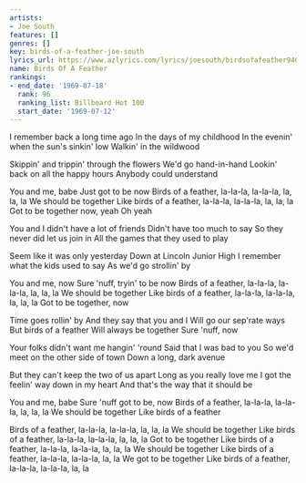 ```yaml
---
artists:
- Joe South
features: []
genres: []
key: birds-of-a-feather-joe-south
lyrics_url: https://www.azlyrics.com/lyrics/joesouth/birdsofafeather940066.html
name: Birds Of A Feather
rankings:
- end_date: '1969-07-18'
  rank: 96
  ranking_list: Billboard Hot 100
  start_date: '1969-07-12'
---
```


I remember back a long time ago
In the days of my childhood
In the evenin' when the sun's sinkin' low
Walkin' in the wildwood

Skippin' and trippin' through the flowers
We'd go hand-in-hand
Lookin' back on all the happy hours
Anybody could understand

You and me, babe
Just got to be now
Birds of a feather, la-la-la, la-la-la, la, la, la
We should be together
Like birds of a feather, la-la-la, la-la-la, la, la, la
Got to be together now, yeah
Oh yeah

You and I didn't have a lot of friends
Didn't have too much to say
So they never did let us join in
All the games that they used to play

Seem like it was only yesterday
Down at Lincoln Junior High
I remember what the kids used to say
As we'd go strollin' by

You and me, now
Sure 'nuff, tryin' to be now
Birds of a feather, la-la-la, la-la-la, la, la, la
We should be together
Like birds of a feather, la-la-la, la-la-la, la, la, la
Got to be together, now

Time goes rollin' by
And they say that you and I
Will go our sep'rate ways
But birds of a feather
Will always be together
Sure 'nuff, now

Your folks didn't want me hangin' 'round
Said that I was bad to you
So we'd meet on the other side of town
Down a long, dark avenue

But they can't keep the two of us apart
Long as you really love me
I got the feelin' way down in my heart
And that's the way that it should be

You and me, babe
Sure 'nuff got to be, now
Birds of a feather, la-la-la, la-la-la, la, la, la
We should be together
Like birds of a feather

Birds of a feather, la-la-la, la-la-la, la, la, la
We should be together
Like birds of a feather, la-la-la, la-la-la, la, la, la
Got to be together
Like birds of a feather, la-la-la, la-la-la, la, la, la
We should be together
Like birds of a feather, la-la-la, la-la-la, la, la
We got to be together
Like birds of a feather, la-la-la, la-la-la, la, la



